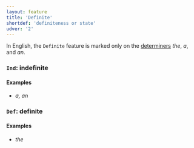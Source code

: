 ```yaml
---
layout: feature
title: 'Definite'
shortdef: 'definiteness or state'
udver: '2'
---
```


In English, the `Definite` feature is marked only on the [determiners](en-pos/DET) _the_, _a_, and _an_.

### <a name="Ind">`Ind`</a>: indefinite

#### Examples

* _a, an_

### <a name="Def">`Def`</a>: definite

#### Examples

* _the_


<!-- Interlanguage links updated Po 6. listopadu 2023, 21:41:40 CET -->
